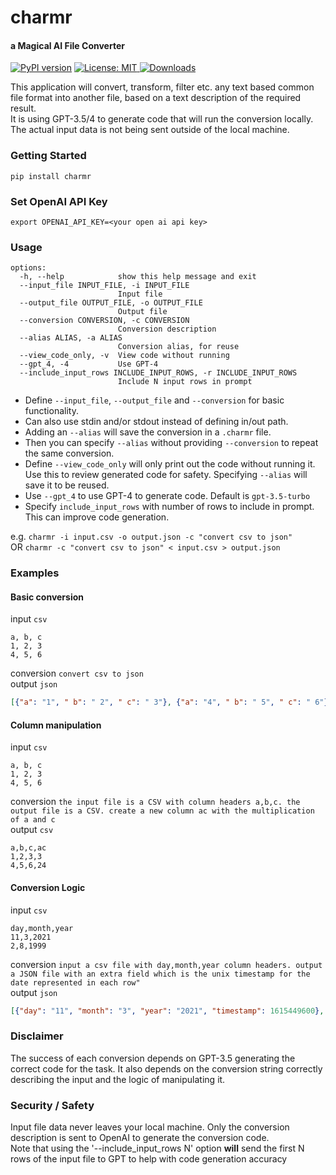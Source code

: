 # charmr
#### a Magical AI File Converter

[![PyPI version](https://badge.fury.io/py/charmr.svg)](https://badge.fury.io/py/charmr)
<a href="https://github.com/harlev/charmr/blob/master/LICENSE">
    <img alt="License: MIT" src="https://img.shields.io/badge/license-MIT-yellow.svg" target="_blank" />
</a>
[![Downloads](https://pepy.tech/badge/charmr)](https://pepy.tech/project/charmr)

This application will convert, transform, filter etc. any text based common file format into another file, based on a text description of the required result.  
It is using GPT-3.5/4 to generate code that will run the conversion locally. The actual input data is not being sent outside of the local machine.

### Getting Started
```commandline
pip install charmr
```

### Set OpenAI API Key
```commandline
export OPENAI_API_KEY=<your open ai api key>
```

### Usage
```options:
options:
  -h, --help            show this help message and exit
  --input_file INPUT_FILE, -i INPUT_FILE
                        Input file
  --output_file OUTPUT_FILE, -o OUTPUT_FILE
                        Output file
  --conversion CONVERSION, -c CONVERSION
                        Conversion description
  --alias ALIAS, -a ALIAS
                        Conversion alias, for reuse
  --view_code_only, -v  View code without running
  --gpt_4, -4           Use GPT-4
  --include_input_rows INCLUDE_INPUT_ROWS, -r INCLUDE_INPUT_ROWS
                        Include N input rows in prompt

  ```

* Define `--input_file`, `--output_file` and `--conversion` for basic functionality.
* Can also use stdin and/or stdout instead of defining in/out path.
* Adding an `--alias` will save the conversion in a `.charmr` file.  
* Then you can specify `--alias` without providing `--conversion` to repeat the same conversion.  
* Define `--view_code_only` will only print out the code without running it. Use this to review generated code for safety. Specifying `--alias` will save it to be reused.
* Use `--gpt_4` to use GPT-4 to generate code. Default is `gpt-3.5-turbo`
* Specify `include_input_rows` with number of rows to include in prompt. This can improve code generation.

e.g. `charmr -i input.csv -o output.json -c "convert csv to json"`  
OR   `charmr -c "convert csv to json" < input.csv > output.json`

### Examples
#### Basic conversion
input `csv`  
```
a, b, c
1, 2, 3
4, 5, 6
```
conversion `convert csv to json`  
output `json`
```json
[{"a": "1", " b": " 2", " c": " 3"}, {"a": "4", " b": " 5", " c": " 6"}]
```

#### Column manipulation
input `csv`  
```
a, b, c
1, 2, 3
4, 5, 6
```
conversion `the input file is a CSV with column headers a,b,c. the output file is a CSV. create a new column ac with the multiplication of a and c`  
output `csv`
```
a,b,c,ac
1,2,3,3
4,5,6,24
```

#### Conversion Logic
input `csv`
```
day,month,year
11,3,2021
2,8,1999
```
conversion `input a csv file with day,month,year column headers. output a JSON file with an extra field which is the unix timestamp for the date represented in each row"`  
output `json`
```json
[{"day": "11", "month": "3", "year": "2021", "timestamp": 1615449600}, {"day": "2", "month": "8", "year": "1999", "timestamp": 933577200}]
```


### Disclaimer
The success of each conversion depends on GPT-3.5 generating the correct code for the task.
It also depends on the conversion string correctly describing the input and the logic of manipulating it.  


### Security / Safety
Input file data never leaves your local machine. Only the conversion description is sent to OpenAI to generate the conversion code.  
Note that using the '--include_input_rows N' option **will** send the first N rows of the input file to GPT to help with code generation accuracy

